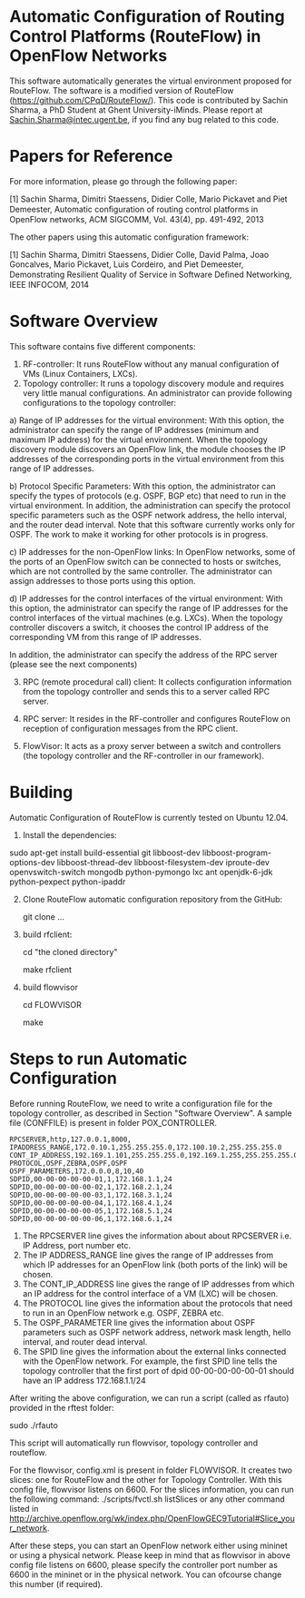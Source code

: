 Automatic Conﬁguration of Routing Control Platforms (RouteFlow) in OpenFlow Networks 
==============================

This software automatically generates the virtual environment proposed for RouteFlow. The software is a modified version of RouteFlow (https://github.com/CPqD/RouteFlow/). This code is contributed by Sachin Sharma, a PhD Student at Ghent University-iMinds. Please report at Sachin.Sharma@intec.ugent.be, if you find any bug related to this code.

Papers for Reference
================================
For more information, please go through the following paper:

[1] Sachin Sharma, Dimitri Staessens, Didier Colle, Mario Pickavet and Piet Demeester, Automatic conﬁguration of routing control platforms in OpenFlow networks, ACM SIGCOMM, Vol. 43(4), pp. 491-492, 2013
 
 
The other papers using this automatic configuration framework:

[1] Sachin Sharma, Dimitri Staessens, Didier Colle, David Palma, Joao Goncalves, Mario Pickavet, Luis Cordeiro, and Piet Demeester, Demonstrating Resilient Quality of Service in Software Deﬁned Networking, IEEE INFOCOM, 2014


Software Overview
==============================

This software contains five different components:

1. RF-controller: It runs RouteFlow without any manual configuration of VMs (Linux Containers, LXCs).
2. Topology controller: It runs a topology discovery module and requires very little manual configurations. An administrator can provide following configurations to the topology controller:

  a) Range of IP addresses for the virtual environment: With this option, the administrator can specify the range of IP addresses (minimum and maximum IP address) for the virtual environment. When the topology discovery module discovers an OpenFlow link, the module chooses the IP addresses of the corresponding ports in the virtual environment from this range of IP addresses.

  b) Protocol Specific Parameters: With this option, the administrator can specify the types of protocols (e.g. OSPF, BGP etc) that need to run in the virtual environment. In addition, the administration can specify the protocol specific parameters such as the OSPF network address, the hello interval, and the router dead interval. Note that this software currently works only for OSPF. The work to make it working for other protocols is in progress.

  c) IP addresses for the non-OpenFlow links: In OpenFlow networks, some of the ports of an OpenFlow switch can be connected to hosts or switches, which are not controlled by the same controller. The administrator can assign  addresses to those ports using this option.

  d) IP addresses for the control interfaces of the virtual environment: With this option, the administrator can specify the range of IP addresses for the control interfaces of the virtual machines (e.g. LXCs). When the topology controller discovers a switch, it chooses the control IP address of the corresponding VM from this range of IP addresses. 
  
   In addition, the administrator can specify the address of the RPC server (please see the next components)
   
3. RPC (remote procedural call) client: It collects configuration information from the topology controller
and sends this to a server called RPC server.
4. RPC server: It resides in the RF-controller and configures RouteFlow on reception of configuration messages from
the RPC client.

5. FlowVisor: It acts as a proxy server between a switch and controllers (the topology controller and the RF-controller in our framework).




Building
==============================
Automatic Configuration of RouteFlow is currently tested on Ubuntu 12.04.

1.  Install the dependencies:

  sudo apt-get install build-essential git libboost-dev libboost-program-options-dev libboost-thread-dev libboost-filesystem-dev iproute-dev openvswitch-switch mongodb python-pymongo lxc ant openjdk-6-jdk python-pexpect python-ipaddr

2. Clone RouteFlow automatic configuration repository from the GitHub:
   
   git clone   ...

3. build rfclient:

   cd "the cloned directory"
   
   make rfclient

4. build flowvisor

   cd FLOWVISOR
   
   make
   
Steps to run Automatic Configuration
==============================

Before running RouteFlow, we need to write a configuration file for the topology controller, as described in Section "Software Overview". A sample file (CONFFILE) is present in folder POX_CONTROLLER.

    RPCSERVER,http,127.0.0.1,8000,
    IPADDRESS_RANGE,172.0.10.1,255.255.255.0,172.100.10.2,255.255.255.0
    CONT_IP_ADDRESS,192.169.1.101,255.255.255.0,192.169.1.255,255.255.255.0
    PROTOCOL,OSPF,ZEBRA,OSPF,OSPF
    OSPF_PARAMETERS,172.0.0.0,8,10,40
    SDPID,00-00-00-00-00-01,1,172.168.1.1,24
    SDPID,00-00-00-00-00-02,1,172.168.2.1,24
    SDPID,00-00-00-00-00-03,1,172.168.3.1,24
    SDPID,00-00-00-00-00-04,1,172.168.4.1,24
    SDPID,00-00-00-00-00-05,1,172.168.5.1,24
    SDPID,00-00-00-00-00-06,1,172.168.6.1,24

1. The RPCSERVER line gives the information about about RPCSERVER i.e. IP Address, port number etc. 
2. The IP ADDRESS_RANGE line gives the range of IP addresses from which IP addresses for an OpenFlow link (both ports of the link) will be chosen.
3. The CONT_IP_ADDRESS line gives the range of IP addresses from which an IP address for the control interface of a VM (LXC) will be chosen.
4. The PROTOCOL line gives the information about the protocols that need to run in an OpenFlow network e.g. OSPF, ZEBRA etc.
5. The OSPF_PARAMETER line gives the information about OSPF parameters such as OSPF network address, network mask length, hello interval, and router dead interval.
6. The SPID line gives the information about the external links connected with the OpenFlow network. For example, the first SPID line tells the topology controller that the first port of dpid 00-00-00-00-00-01 should have an IP address 172.168.1.1/24 


After writing the above configuration, we can run a script (called as rfauto) provided in the rftest folder:

sudo ./rfauto

This script will automatically run flowvisor, topology controller and routeflow.

For the flowvisor, config.xml is present in folder FLOWVISOR. It creates two slices: one for RouteFlow and the other for Topology Controller. With this config file, flowvisor listens on 6600. For the slices information, you can run the following command: ./scripts/fvctl.sh listSlices or any other command listed in http://archive.openflow.org/wk/index.php/OpenFlowGEC9Tutorial#Slice_your_network.


After these steps, you can start an OpenFlow network either using mininet or using a physical network. Please keep in mind that as flowvisor in above config file listens on 6600, please specify the controller port number as 6600 in the mininet or in the physical network. You can ofcourse change this number (if required).







   


